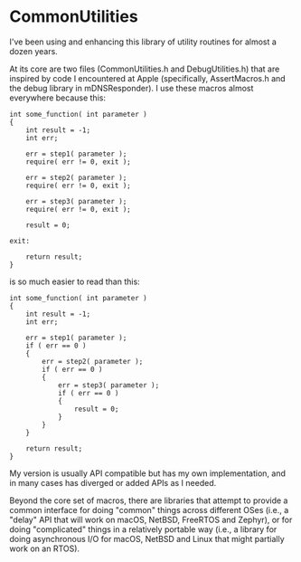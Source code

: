 
# CommonUtilities

I've been using and enhancing this library of utility routines for almost a dozen years.  

At its core are two files (CommonUtilities.h and DebugUtilities.h) that are inspired by code I encountered at Apple (specifically, AssertMacros.h and the debug library in mDNSResponder).  I use these macros almost everywhere because this:

	int some_function( int parameter )
	{
		int result = -1;
		int err;

		err = step1( parameter );
		require( err != 0, exit );

		err = step2( parameter );
		require( err != 0, exit );

		err = step3( parameter );
		require( err != 0, exit );

		result = 0;

	exit:
		
		return result;
	}

is so much easier to read than this:

	int some_function( int parameter )
	{
		int result = -1;
		int err;

		err = step1( parameter );
		if ( err == 0 )
		{
			err = step2( parameter );
			if ( err == 0 )
			{
				err = step3( parameter );
				if ( err == 0 )
				{
					result = 0;
				}
			}
		}

		return result;
	}
		
My version is usually API compatible but has my own implementation, and in many cases has diverged or added APIs as I needed.

Beyond the core set of macros, there are libraries that attempt to provide a common interface for doing "common" things across different OSes (i.e., a "delay" API that will work on macOS, NetBSD, FreeRTOS and Zephyr), or for doing "complicated" things in a relatively portable way (i.e., a library for doing asynchronous I/O for macOS, NetBSD and Linux that might partially work on an RTOS).

